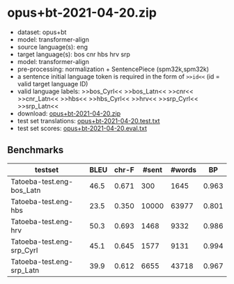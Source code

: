 # opus+bt-2021-04-20.zip

* dataset: opus+bt
* model: transformer-align
* source language(s): eng
* target language(s): bos cnr hbs hrv srp
* model: transformer-align
* pre-processing: normalization + SentencePiece (spm32k,spm32k)
* a sentence initial language token is required in the form of `>>id<<` (id = valid target language ID)
* valid language labels: >>bos_Cyrl<< >>bos_Latn<< >>cnr<< >>cnr_Latn<< >>hbs<< >>hbs_Cyrl<< >>hrv<< >>srp_Cyrl<< >>srp_Latn<<
* download: [opus+bt-2021-04-20.zip](https://object.pouta.csc.fi/Tatoeba-MT-models/eng-hbs/opus+bt-2021-04-20.zip)
* test set translations: [opus+bt-2021-04-20.test.txt](https://object.pouta.csc.fi/Tatoeba-MT-models/eng-hbs/opus+bt-2021-04-20.test.txt)
* test set scores: [opus+bt-2021-04-20.eval.txt](https://object.pouta.csc.fi/Tatoeba-MT-models/eng-hbs/opus+bt-2021-04-20.eval.txt)

## Benchmarks

| testset | BLEU  | chr-F | #sent | #words | BP |
|---------|-------|-------|-------|--------|----|
| Tatoeba-test.eng-bos_Latn 	| 46.5 	| 0.671 	| 300 	| 1645 	| 0.963 |
| Tatoeba-test.eng-hbs 	| 23.5 	| 0.350 	| 10000 	| 63977 	| 0.801 |
| Tatoeba-test.eng-hrv 	| 50.3 	| 0.693 	| 1468 	| 9332 	| 0.986 |
| Tatoeba-test.eng-srp_Cyrl 	| 45.1 	| 0.645 	| 1577 	| 9131 	| 0.994 |
| Tatoeba-test.eng-srp_Latn 	| 39.9 	| 0.612 	| 6655 	| 43718 	| 0.967 |

